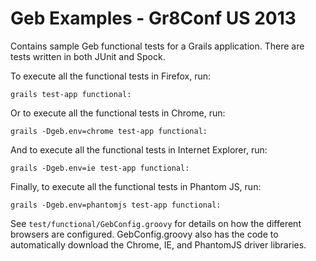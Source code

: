 Geb Examples - Gr8Conf US 2013
===========

Contains sample Geb functional tests for a Grails application. There are tests written in both JUnit and Spock.

To execute all the functional tests in Firefox, run:
```
grails test-app functional:
```

Or to execute all the functional tests in Chrome, run:
```
grails -Dgeb.env=chrome test-app functional:
```

And to execute all the functional tests in Internet Explorer, run:
```
grails -Dgeb.env=ie test-app functional:
```

Finally, to execute all the functional tests in Phantom JS, run:
```
grails -Dgeb.env=phantomjs test-app functional:
```

See ```test/functional/GebConfig.groovy``` for details on how the different browsers are configured. GebConfig.groovy also has the code to automatically download the Chrome, IE, and PhantomJS driver libraries.